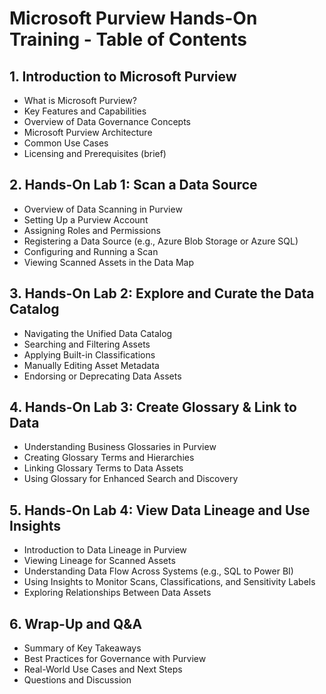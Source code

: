 # Microsoft Purview Hands-On Training - Table of Contents

## 1. Introduction to Microsoft Purview
- What is Microsoft Purview?
- Key Features and Capabilities
- Overview of Data Governance Concepts
- Microsoft Purview Architecture
- Common Use Cases
- Licensing and Prerequisites (brief)

## 2. Hands-On Lab 1: Scan a Data Source
- Overview of Data Scanning in Purview
- Setting Up a Purview Account
- Assigning Roles and Permissions
- Registering a Data Source (e.g., Azure Blob Storage or Azure SQL)
- Configuring and Running a Scan
- Viewing Scanned Assets in the Data Map

## 3. Hands-On Lab 2: Explore and Curate the Data Catalog
- Navigating the Unified Data Catalog
- Searching and Filtering Assets
- Applying Built-in Classifications
- Manually Editing Asset Metadata
- Endorsing or Deprecating Data Assets

## 4. Hands-On Lab 3: Create Glossary & Link to Data
- Understanding Business Glossaries in Purview
- Creating Glossary Terms and Hierarchies
- Linking Glossary Terms to Data Assets
- Using Glossary for Enhanced Search and Discovery

## 5. Hands-On Lab 4: View Data Lineage and Use Insights
- Introduction to Data Lineage in Purview
- Viewing Lineage for Scanned Assets
- Understanding Data Flow Across Systems (e.g., SQL to Power BI)
- Using Insights to Monitor Scans, Classifications, and Sensitivity Labels
- Exploring Relationships Between Data Assets

## 6. Wrap-Up and Q&A
- Summary of Key Takeaways
- Best Practices for Governance with Purview
- Real-World Use Cases and Next Steps
- Questions and Discussion
